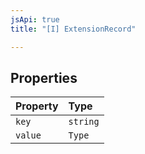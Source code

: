 ```yaml
---
jsApi: true
title: "[I] ExtensionRecord"

---
```

## Properties

| Property | Type |
| :------ | :------ |
| `key` | `string` |
| `value` | `Type` |
